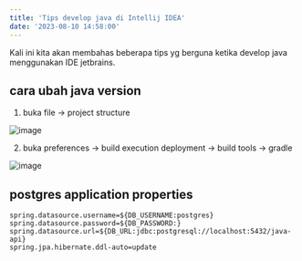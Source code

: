 ```yaml
---
title: 'Tips develop java di Intellij IDEA'
date: '2023-08-10 14:58:00'
---
```


Kali ini kita akan membahas beberapa tips yg berguna ketika develop java menggunakan IDE jetbrains.

## cara ubah java version
1. buka file -> project structure

![image](https://github.com/jhonoryza/sveltekit-blog-youtube-tutorial/assets/5910636/8eaf5ec0-dc4b-44a8-b737-c5f97a88cf22)

2. buka preferences -> build execution deployment -> build tools -> gradle

![image](https://github.com/jhonoryza/sveltekit-blog-youtube-tutorial/assets/5910636/bd844504-7bb4-4a3d-94ec-13a2a369f50d)

## postgres application properties

```env
spring.datasource.username=${DB_USERNAME:postgres}
spring.datasource.password=${DB_PASSWORD:}
spring.datasource.url=${DB_URL:jdbc:postgresql://localhost:5432/java-api}
spring.jpa.hibernate.ddl-auto=update
```

